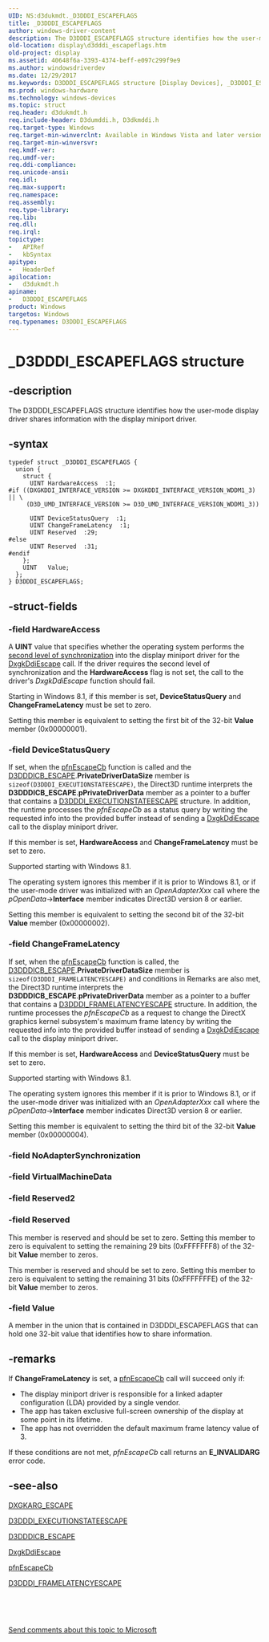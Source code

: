 ```yaml
---
UID: NS:d3dukmdt._D3DDDI_ESCAPEFLAGS
title: _D3DDDI_ESCAPEFLAGS
author: windows-driver-content
description: The D3DDDI_ESCAPEFLAGS structure identifies how the user-mode display driver shares information with the display miniport driver.
old-location: display\d3dddi_escapeflags.htm
old-project: display
ms.assetid: 40648f6a-3393-4374-beff-e097c299f9e9
ms.author: windowsdriverdev
ms.date: 12/29/2017
ms.keywords: D3DDDI_ESCAPEFLAGS structure [Display Devices], _D3DDDI_ESCAPEFLAGS, d3dukmdt/D3DDDI_ESCAPEFLAGS, D3D_other_Structs_5ff9ad07-6a44-4a53-a70c-5abdbe84065a.xml, D3DDDI_ESCAPEFLAGS, display.d3dddi_escapeflags
ms.prod: windows-hardware
ms.technology: windows-devices
ms.topic: struct
req.header: d3dukmdt.h
req.include-header: D3dumddi.h, D3dkmddi.h
req.target-type: Windows
req.target-min-winverclnt: Available in Windows Vista and later versions of the Windows operating system.
req.target-min-winversvr: 
req.kmdf-ver: 
req.umdf-ver: 
req.ddi-compliance: 
req.unicode-ansi: 
req.idl: 
req.max-support: 
req.namespace: 
req.assembly: 
req.type-library: 
req.lib: 
req.dll: 
req.irql: 
topictype: 
-	APIRef
-	kbSyntax
apitype: 
-	HeaderDef
apilocation: 
-	d3dukmdt.h
apiname: 
-	D3DDDI_ESCAPEFLAGS
product: Windows
targetos: Windows
req.typenames: D3DDDI_ESCAPEFLAGS
---
```


# _D3DDDI_ESCAPEFLAGS structure


## -description


The D3DDDI_ESCAPEFLAGS structure identifies how the user-mode display driver shares information with the display miniport driver.


## -syntax


````
typedef struct _D3DDDI_ESCAPEFLAGS {
  union {
    struct {
      UINT HardwareAccess  :1;
#if ((DXGKDDI_INTERFACE_VERSION >= DXGKDDI_INTERFACE_VERSION_WDDM1_3) || \
     (D3D_UMD_INTERFACE_VERSION >= D3D_UMD_INTERFACE_VERSION_WDDM1_3))

      UINT DeviceStatusQuery  :1;
      UINT ChangeFrameLatency  :1;
      UINT Reserved  :29;
#else 
      UINT Reserved  :31;
#endif 
    };
    UINT   Value;
  };
} D3DDDI_ESCAPEFLAGS;
````


## -struct-fields




### -field HardwareAccess

A <b>UINT</b> value that specifies whether the operating system performs the <a href="https://msdn.microsoft.com/2b7c1eae-6527-469e-a2fa-74d2a1246bd3">second level of synchronization</a> into the display miniport driver for the <a href="..\d3dkmddi\nc-d3dkmddi-dxgkddi_escape.md">DxgkDdiEscape</a> call. If the driver requires the second level of synchronization and the <b>HardwareAccess</b> flag is not set, the call to the driver's <i>DxgkDdiEscape</i> function should fail. 

Starting in Windows 8.1,  if this member is set, <b>DeviceStatusQuery</b> and <b>ChangeFrameLatency</b> must be set to zero.

Setting this member is equivalent to setting the first bit of the 32-bit <b>Value</b> member (0x00000001).


### -field DeviceStatusQuery


  
  If set, when the <a href="..\d3dumddi\nc-d3dumddi-pfnd3dddi_escapecb.md">pfnEscapeCb</a> function is called and the <a href="..\d3dumddi\ns-d3dumddi-_d3dddicb_escape.md">D3DDDICB_ESCAPE</a>.<b>PrivateDriverDataSize</b> member is <code>sizeof(D3DDDI_EXECUTIONSTATEESCAPE)</code>, the Direct3D runtime interprets the <b>D3DDDICB_ESCAPE</b>.<b>pPrivateDriverData</b> member as a pointer to a buffer that contains a <a href="..\d3dumddi\ns-d3dumddi-_d3dddi_executionstateescape.md">D3DDDI_EXECUTIONSTATEESCAPE</a> structure. In addition, the runtime processes the <i>pfnEscapeCb</i> as a status query by writing the requested info into the provided buffer instead of sending a <a href="..\d3dkmddi\nc-d3dkmddi-dxgkddi_escape.md">DxgkDdiEscape</a> call to the display miniport driver.

If this member is set, <b>HardwareAccess</b> and <b>ChangeFrameLatency</b> must be set to zero.

Supported starting with Windows 8.1.

The operating system ignores this member if it is prior to Windows 8.1, or if the user-mode driver was initialized with an <i>OpenAdapterXxx</i> call where the <i>pOpenData</i>-&gt;<b>Interface</b> member indicates Direct3D version 8 or earlier.

Setting this member is equivalent to setting the second bit of the 32-bit <b>Value</b> member (0x00000002).


### -field ChangeFrameLatency


  
  If set, when the <a href="..\d3dumddi\nc-d3dumddi-pfnd3dddi_escapecb.md">pfnEscapeCb</a> function is called, the <a href="..\d3dumddi\ns-d3dumddi-_d3dddicb_escape.md">D3DDDICB_ESCAPE</a>.<b>PrivateDriverDataSize</b> member is <code>sizeof(D3DDDI_FRAMELATENCYESCAPE)</code> and conditions in Remarks are also met, the Direct3D runtime interprets the <b>D3DDDICB_ESCAPE</b>.<b>pPrivateDriverData</b> member as a pointer to a buffer that contains a <a href="..\d3dumddi\ns-d3dumddi-_d3dddi_framelatencyescape.md">D3DDDI_FRAMELATENCYESCAPE</a> structure. In addition, the runtime processes the <i>pfnEscapeCb</i> as a request to change the DirectX graphics kernel subsystem's maximum frame latency by writing the requested info into the provided buffer instead of sending a <a href="..\d3dkmddi\nc-d3dkmddi-dxgkddi_escape.md">DxgkDdiEscape</a> call to the display miniport driver.

If this member is set, <b>HardwareAccess</b> and <b>DeviceStatusQuery</b> must be set to zero.

Supported starting with Windows 8.1.

The operating system ignores this member if it is prior to Windows 8.1, or if the user-mode driver was initialized with an <i>OpenAdapterXxx</i> call where the <i>pOpenData</i>-&gt;<b>Interface</b> member indicates Direct3D version 8 or earlier.

Setting this member is equivalent to setting the third bit of the 32-bit <b>Value</b> member (0x00000004).


### -field NoAdapterSynchronization

 


### -field VirtualMachineData

 


### -field Reserved2

 


### -field Reserved

This member is reserved and should be set to zero. Setting this member to zero is equivalent to setting the remaining 29 bits (0xFFFFFFF8) of the 32-bit <b>Value</b> member to zeros.

This member is reserved and should be set to zero. Setting this member to zero is equivalent to setting the remaining 31 bits (0xFFFFFFFE) of the 32-bit <b>Value</b> member to zeros.


### -field Value

A member in the union that is contained in D3DDDI_ESCAPEFLAGS that can hold one 32-bit value that identifies how to share information.


## -remarks


If <b>ChangeFrameLatency</b> is set, a <a href="..\d3dumddi\nc-d3dumddi-pfnd3dddi_escapecb.md">pfnEscapeCb</a> call will succeed only if:
<ul>
<li>The display miniport driver is responsible for a linked adapter configuration (LDA) provided by a single vendor.</li>
<li>The app has taken exclusive full-screen ownership of the display at some point in its lifetime.</li>
<li>The app has not overridden the default maximum frame latency value of 3.</li>
</ul>If these conditions are not met, <i>pfnEscapeCb</i> call returns an <b>E_INVALIDARG</b> error code.



## -see-also

<a href="..\d3dkmddi\ns-d3dkmddi-_dxgkarg_escape.md">DXGKARG_ESCAPE</a>

<a href="..\d3dumddi\ns-d3dumddi-_d3dddi_executionstateescape.md">D3DDDI_EXECUTIONSTATEESCAPE</a>

<a href="..\d3dumddi\ns-d3dumddi-_d3dddicb_escape.md">D3DDDICB_ESCAPE</a>

<a href="..\d3dkmddi\nc-d3dkmddi-dxgkddi_escape.md">DxgkDdiEscape</a>

<a href="..\d3dumddi\nc-d3dumddi-pfnd3dddi_escapecb.md">pfnEscapeCb</a>

<a href="..\d3dumddi\ns-d3dumddi-_d3dddi_framelatencyescape.md">D3DDDI_FRAMELATENCYESCAPE</a>

 

 

<a href="mailto:wsddocfb@microsoft.com?subject=Documentation%20feedback [display\display]:%20D3DDDI_ESCAPEFLAGS structure%20 RELEASE:%20(12/29/2017)&amp;body=%0A%0APRIVACY STATEMENT%0A%0AWe use your feedback to improve the documentation. We don't use your email address for any other purpose, and we'll remove your email address from our system after the issue that you're reporting is fixed. While we're working to fix this issue, we might send you an email message to ask for more info. Later, we might also send you an email message to let you know that we've addressed your feedback.%0A%0AFor more info about Microsoft's privacy policy, see http://privacy.microsoft.com/en-us/default.aspx." title="Send comments about this topic to Microsoft">Send comments about this topic to Microsoft</a>


